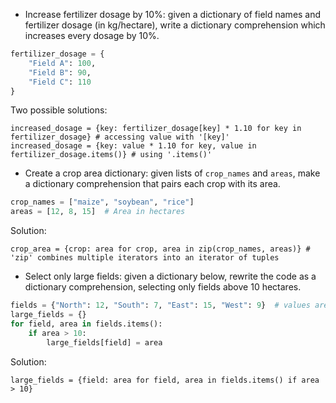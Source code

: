 - Increase fertilizer dosage by 10%: given a dictionary of field names and fertilizer dosage (in kg/hectare), write a dictionary comprehension which increases every dosage by 10%.

 ```python
 fertilizer_dosage = {
     "Field A": 100,
     "Field B": 90,
     "Field C": 110
 }
 ```
Two possible solutions:
```
increased_dosage = {key: fertilizer_dosage[key] * 1.10 for key in fertilizer_dosage} # accessing value with '[key]'
increased_dosage = {key: value * 1.10 for key, value in fertilizer_dosage.items()} # using '.items()'
```

 - Create a crop area dictionary: given lists of `crop_names` and `areas`, make a dictionary comprehension that pairs each crop with its area.

 ```python
 crop_names = ["maize", "soybean", "rice"]
 areas = [12, 8, 15]  # Area in hectares
 ```

Solution:
```
crop_area = {crop: area for crop, area in zip(crop_names, areas)} # 'zip' combines multiple iterators into an iterator of tuples
```

 - Select only large fields: given a dictionary below, rewrite the code as a dictionary comprehension, selecting only fields above 10 hectares.

 ```python
 fields = {"North": 12, "South": 7, "East": 15, "West": 9}  # values are hectares
 large_fields = {}
 for field, area in fields.items():
     if area > 10:
         large_fields[field] = area
```
Solution:
```
large_fields = {field: area for field, area in fields.items() if area > 10}
```